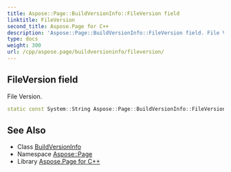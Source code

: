 ```yaml
---
title: Aspose::Page::BuildVersionInfo::FileVersion field
linktitle: FileVersion
second_title: Aspose.Page for C++
description: 'Aspose::Page::BuildVersionInfo::FileVersion field. File Version in C++.'
type: docs
weight: 300
url: /cpp/aspose.page/buildversioninfo/fileversion/
---
```

## FileVersion field


File Version.

```cpp
static const System::String Aspose::Page::BuildVersionInfo::FileVersion
```

## See Also

* Class [BuildVersionInfo](../)
* Namespace [Aspose::Page](../../)
* Library [Aspose.Page for C++](../../../)
